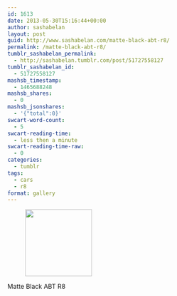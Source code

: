 ```yaml
---
id: 1613
date: 2013-05-30T15:16:44+00:00
author: sashabelan
layout: post
guid: http://www.sashabelan.com/matte-black-abt-r8/
permalink: /matte-black-abt-r8/
tumblr_sashabelan_permalink:
  - http://sashabelan.tumblr.com/post/51727558127
tumblr_sashabelan_id:
  - 51727558127
mashsb_timestamp:
  - 1465688248
mashsb_shares:
  - 0
mashsb_jsonshares:
  - '{"total":0}'
swcart-word-count:
  - 5
swcart-reading-time:
  - less then a minute
swcart-reading-time-raw:
  - 0
categories:
  - tumblr
tags:
  - cars
  - r8
format: gallery
---
```

<div id='gallery-387' class='gallery galleryid-1613 gallery-columns-3 gallery-size-thumbnail'>
  <figure class='gallery-item'> 
  
  <div class='gallery-icon landscape'>
    <a href='http://www.sashabelan.ru/matte-black-abt-r8/attachment/1614/'><img width="150" height="150" src="http://www.sashabelan.ru/wp-content/uploads/2013/05/tumblr_mnmafwcrGP1qarj97o1_500-150x150.jpg" class="attachment-thumbnail size-thumbnail" alt="" /></a>
  </div></figure>
</div>

Matte Black ABT R8